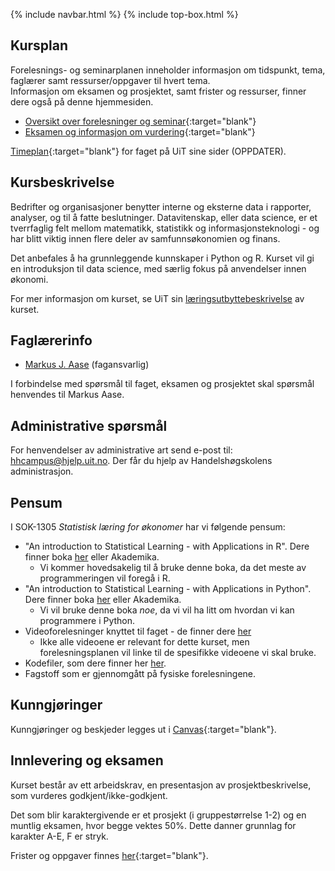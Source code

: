 {% include navbar.html %}  {% include top-box.html %}

## Kursplan  
Forelesnings- og seminarplanen inneholder informasjon om tidspunkt, tema, faglærer samt ressurser/oppgaver til hvert tema.  
Informasjon om eksamen og prosjektet, samt frister og ressurser, finner dere også på denne hjemmesiden.  

- [Oversikt over forelesninger og seminar](forelesningsplan.html){:target="blank"}
- [Eksamen og informasjon om vurdering](eksamen.html){:target="blank"}   


[Timeplan](https://timeplan.uit.no/emne_timeplan.php?sem=25v&module=SOK-3023-1){:target="blank"} for faget på UiT sine sider (OPPDATER).


## Kursbeskrivelse 
Bedrifter og organisasjoner benytter interne og eksterne data i rapporter, analyser, og til å fatte beslutninger. Datavitenskap, eller data science, er et tverrfaglig felt mellom matematikk, statistikk og informasjonsteknologi - og har blitt viktig innen flere deler av samfunnsøkonomien og finans.

Det anbefales å ha grunnleggende kunnskaper i Python og R. Kurset vil gi en introduksjon til data science, med særlig fokus på anvendelser innen økonomi.

For mer informasjon om kurset, se UiT sin [læringsutbyttebeskrivelse](https://uit.no/utdanning/aktivt/emne/SOK-1305) av kurset.

## Faglærerinfo  
- [Markus J. Aase](https://uit.no/ansatte/person?p_document_id=844489&p_dimension_id=88163) (fagansvarlig)

I forbindelse med spørsmål til faget, eksamen og prosjektet skal spørsmål henvendes til Markus Aase. 

## Administrative spørsmål
For henvendelser av administrative art send e-post til: <hhcampus@hjelp.uit.no>. Der får du hjelp av Handelshøgskolens administrasjon.

## Pensum
I SOK-1305 *Statistisk læring for økonomer* har vi følgende pensum:
* "An introduction to Statistical Learning - with Applications in R". Dere finner boka [her](https://www.statlearning.com/) eller Akademika.
    * Vi kommer hovedsakelig til å bruke denne boka, da det meste av programmeringen vil foregå i R.
* "An introduction to Statistical Learning - with Applications in Python". Dere finner boka [her](https://www.statlearning.com/) eller Akademika.
    * Vi vil bruke denne boka *noe*, da vi vil ha litt om hvordan vi kan programmere i Python.
* Videoforelesninger knyttet til faget - de finner dere [her](https://www.youtube.com/playlist?list=PLOg0ngHtcqbPTlZzRHA2ocQZqB1D_qZ5V)
    * Ikke alle videoene er relevant for dette kurset, men forelesningsplanen vil linke til de spesifikke videoene vi skal bruke.
* Kodefiler, som dere finner her [her](https://github.com/uit-sok-1305-h26/uit-sok-1305-h26.github.io/tree/main/notebooks).
* Fagstoff som er gjennomgått på fysiske forelesningene.

## Kunngjøringer  
Kunngjøringer og beskjeder legges ut i [Canvas](https://uit.instructure.com/){:target="blank"}.

## Innlevering og eksamen  
Kurset består av ett arbeidskrav, en presentasjon av prosjektbeskrivelse, som vurderes godkjent/ikke-godkjent. 

Det som blir karaktergivende er et prosjekt (i gruppestørrelse 1-2) og en muntlig eksamen, hvor begge vektes 50%. Dette danner grunnlag for karakter A-E, F er stryk.

Frister og oppgaver finnes [her](eksamen.html){:target="blank"}.    
